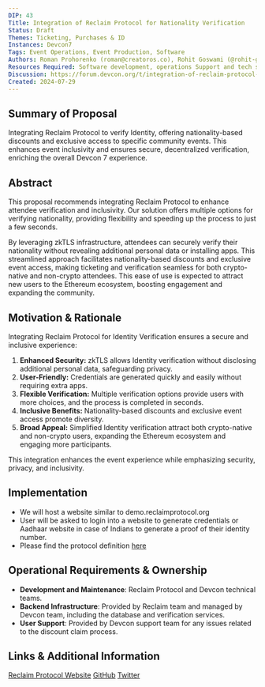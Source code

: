 ```yaml
---
DIP: 43
Title: Integration of Reclaim Protocol for Nationality Verification
Status: Draft
Themes: Ticketing, Purchases & ID
Instances: Devcon7
Tags: Event Operations, Event Production, Software
Authors: Roman Prohorenko (roman@creatoros.co), Rohit Goswami (@rohit-goswami)
Resources Required: Software development, operations Support and tech support
Discussion: https://forum.devcon.org/t/integration-of-reclaim-protocol-for-identity-verification/3750
Created: 2024-07-29
---
```


## Summary of Proposal
 Integrating Reclaim Protocol to verify Identity, offering nationality-based discounts and exclusive access to specific community events. This enhances event inclusivity and ensures secure, decentralized verification, enriching the overall Devcon 7 experience.

## Abstract
This proposal recommends integrating Reclaim Protocol to enhance attendee verification and inclusivity. Our solution offers multiple options for verifying nationality, providing flexibility and speeding up the process to just a few seconds. 

By leveraging zkTLS infrastructure, attendees can securely verify their nationality without revealing additional personal data or installing apps. This streamlined approach facilitates nationality-based discounts and exclusive event access, making ticketing and verification seamless for both crypto-native and non-crypto attendees. This ease of use is expected to attract new users to the Ethereum ecosystem, boosting engagement and expanding the community.

## Motivation & Rationale
Integrating Reclaim Protocol for Identity Verification ensures a secure and inclusive experience:

1. **Enhanced Security:** zkTLS allows Identity verification without disclosing additional personal data, safeguarding privacy.
2. **User-Friendly:** Credentials are generated quickly and easily without requiring extra apps.
3. **Flexible Verification:** Multiple verification options provide users with more choices, and the process is completed in seconds.
4. **Inclusive Benefits:** Nationality-based discounts and exclusive event access promote diversity.
5. **Broad Appeal:** Simplified Identity verification attract both crypto-native and non-crypto users, expanding the Ethereum ecosystem and engaging more participants.

This integration enhances the event experience while emphasizing security, privacy, and inclusivity.

## Implementation
- We will host a website similar to demo.reclaimprotocol.org
- User will be asked to login into a website to generate credentials or Aadhaar website in case of Indians to generate a proof of their identity number.
- Please find the protocol definition [here](https://link.reclaimprotocol.org/whitepaper-draft)

## Operational Requirements & Ownership

- **Development and Maintenance**: Reclaim Protocol and Devcon technical teams.
- **Backend Infrastructure**: Provided by Reclaim team and managed by Devcon team, including the database and verification services.
- **User Support**: Provided by Devcon support team for any issues related to the discount claim process.

## Links & Additional Information
[Reclaim Protocol Website](https://www.reclaimprotocol.org/)
[GitHub](https://github.com/reclaimprotocol)
[Twitter](https://x.com/reclaimprotocol)